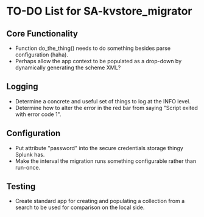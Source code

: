TO-DO List for SA-kvstore_migrator
==================================

Core Functionality
------------------

* Function do_the_thing() needs to do something besides parse configuration (haha).
* Perhaps allow the app context to be populated as a drop-down by dynamically generating the scheme XML?


Logging
-------

* Determine a concrete and useful set of things to log at the INFO level.
* Determine how to alter the error in the red bar from saying "Script exited with error code 1".


Configuration
-------------

* Put attribute "password" into the secure credentials storage thingy Splunk has.
* Make the interval the migration runs something configurable rather than run-once.

Testing
-------

* Create standard app for creating and populating a collection from a search to be used for comparison on the local side.


